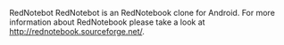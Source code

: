 RedNotebot
RedNotebot is an RedNotebook clone for Android. For more information about RedNotebook please take a look at http://rednotebook.sourceforge.net/.
